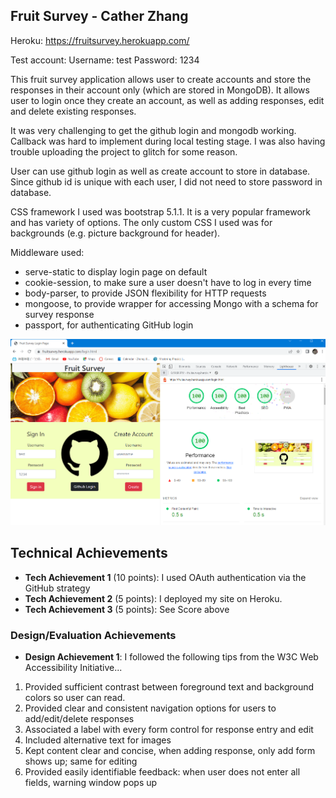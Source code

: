 
## Fruit Survey - Cather Zhang

Heroku: https://fruitsurvey.herokuapp.com/

Test account:
Username: test
Password: 1234

This fruit survey application allows user to create accounts and store the responses in their account only (which are stored in MongoDB). It allows user to login once they create an account, as well as adding responses, edit and delete existing responses. 

It was very challenging to get the github login and mongodb working. Callback was hard to implement during local testing stage. I was also having trouble uploading the project to glitch for some reason.

User can use github login as well as create account to store in database. Since github id is unique with each user,  I did not need to store password in database.

CSS framework I used was bootstrap 5.1.1. It is a very popular framework and has variety of options. The only custom CSS I used was for backgrounds (e.g. picture background for header).

Middleware used:
- serve-static to display login page on default
- cookie-session, to make sure a user doesn't have to log in every time
- body-parser, to provide JSON flexibility for HTTP requests
- mongoose, to provide wrapper for accessing Mongo with a schema for survey response
- passport, for authenticating GitHub login


![lighthouse](/public/lighthouse/score.png "Lighthouse score")


## Technical Achievements
- **Tech Achievement 1** (10 points): I used OAuth authentication via the GitHub strategy
- **Tech Achievement 2** (5 points): I deployed my site on Heroku.
- **Tech Achievement 3** (5 points): See Score above

### Design/Evaluation Achievements
- **Design Achievement 1**: I followed the following tips from the W3C Web Accessibility Initiative...
1. Provided sufficient contrast between foreground text and background colors so user can read.
2. Provided clear and consistent navigation options for users to add/edit/delete responses
3. Associated a label with every form control for response entry and edit
4. Included alternative text for images
5. Kept content clear and concise, when adding response, only add form shows up; same for editing
6. Provided easily identifiable feedback: when user does not enter all fields, warning window pops up
